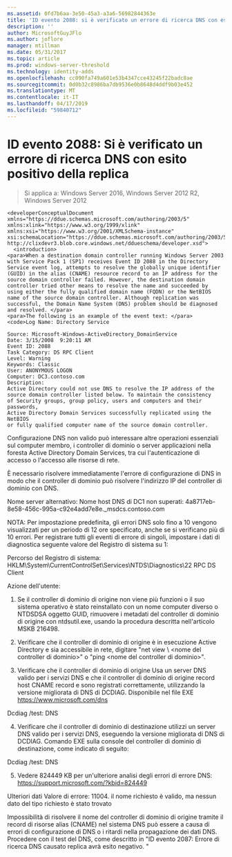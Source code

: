 ```yaml
---
ms.assetid: 0fd7b6aa-3e50-45a3-a3a6-56982844363e
title: 'ID evento 2088: si è verificato un errore di ricerca DNS con esito positivo della replica'
description: ''
author: MicrosoftGuyJFlo
ms.author: joflore
manager: mtillman
ms.date: 05/31/2017
ms.topic: article
ms.prod: windows-server-threshold
ms.technology: identity-adds
ms.openlocfilehash: cc090fa749a601e53b4347cce43245f22badc8ae
ms.sourcegitcommit: 0d0b32c8986ba7db9536e0b8648d4ddf9b03e452
ms.translationtype: MT
ms.contentlocale: it-IT
ms.lasthandoff: 04/17/2019
ms.locfileid: "59840712"
---
```

# <a name="event-id-2088-dns-lookup-failure-occurred-with-replication-success"></a>ID evento 2088: Si è verificato un errore di ricerca DNS con esito positivo della replica

>Si applica a: Windows Server 2016, Windows Server 2012 R2, Windows Server 2012

    
    <developerConceptualDocument xmlns="https://ddue.schemas.microsoft.com/authoring/2003/5" xmlns:xlink="https://www.w3.org/1999/xlink" xmlns:xsi="https://www.w3.org/2001/XMLSchema-instance" xsi:schemaLocation="https://ddue.schemas.microsoft.com/authoring/2003/5 http://clixdevr3.blob.core.windows.net/ddueschema/developer.xsd">
      <introduction>
    <para>When a destination domain controller running Windows Server 2003 with Service Pack 1 (SP1) receives Event ID 2088 in the Directory Service event log, attempts to resolve the globally unique identifier (GUID) in the alias (CNAME) resource record to an IP address for the source domain controller failed. However, the destination domain controller tried other means to resolve the name and succeeded by using either the fully qualified domain name (FQDN) or the NetBIOS name of the source domain controller. Although replication was successful, the Domain Name System (DNS) problem should be diagnosed and resolved. </para>
    <para>The following is an example of the event text: </para>
    <code>Log Name: Directory Service

    Source: Microsoft-Windows-ActiveDirectory_DomainService
    Date: 3/15/2008  9:20:11 AM
    Event ID: 2088
    Task Category: DS RPC Client 
    Level: Warning
    Keywords: Classic
    User: ANONYMOUS LOGON
    Computer: DC3.contoso.com
    Description:
    Active Directory could not use DNS to resolve the IP address of the 
    source domain controller listed below. To maintain the consistency 
    of Security groups, group policy, users and computers and their passwords, 
    Active Directory Domain Services successfully replicated using the NetBIOS 
    or fully qualified computer name of the source domain controller. 

Configurazione DNS non valido può interessare altre operazioni essenziali sul computer membro, i controller di dominio o server applicazioni nella foresta Active Directory Domain Services, tra cui l'autenticazione di accesso o l'accesso alle risorse di rete. 

È necessario risolvere immediatamente l'errore di configurazione di DNS in modo che il controller di dominio può risolvere l'indirizzo IP del controller di dominio con DNS. 

Nome server alternativo: Nome host DNS di DC1 non superati: 4a8717eb-8e58-456c-995a-c92e4add7e8e._msdcs.contoso.com 

NOTA: Per impostazione predefinita, gli errori DNS solo fino a 10 vengono visualizzati per un periodo di 12 ore specificato, anche se si verificano più di 10 errori.  Per registrare tutti gli eventi di errore di singoli, impostare i dati di diagnostica seguente valore del Registro di sistema su 1: 

Percorso del Registro di sistema: HKLM\System\CurrentControlSet\Services\NTDS\Diagnostics\22 RPC DS Client 

Azione dell'utente: 

1) Se il controller di dominio di origine non viene più funzioni o il suo sistema operativo è stato reinstallato con un nome computer diverso o NTDSDSA oggetto GUID, rimuovere i metadati del controller di dominio di origine con ntdsutil.exe, usando la procedura descritta nell'articolo MSKB 216498. 

2) Verificare che il controller di dominio di origine è in esecuzione Active Directory e sia accessibile in rete, digitare "net view \\ &lt;nome del controller di dominio&gt;" o "ping &lt;nome del controller di dominio&gt;". 

3) Verificare che il controller di dominio di origine Usa un server DNS valido per i servizi DNS e che il controller di dominio di origine record host CNAME record e sono registrati correttamente, utilizzando la versione migliorata di DNS di DCDIAG. Disponibile nel file EXE https://www.microsoft.com/dns 

Dcdiag /test: DNS 

4) Verificare che il controller di dominio di destinazione utilizzi un server DNS valido per i servizi DNS, eseguendo la versione migliorata di DNS di DCDIAG. Comando EXE sulla console del controller di dominio di destinazione, come indicato di seguito: 

Dcdiag /test: DNS 

5) Vedere 824449 KB per un'ulteriore analisi degli errori di errore DNS: https://support.microsoft.com/?kbid=824449 

Ulteriori dati Valore di errore: 11004. il nome richiesto è valido, ma nessun dato del tipo richiesto è stato trovato</code> </introduction>
  <section>
    <title>Diagnosi</title>
    <content>
      <para>Impossibilità di risolvere il nome del controller di dominio di origine tramite il record di risorse alias (CNAME) nel sistema DNS può essere a causa di errori di configurazione di DNS o i ritardi nella propagazione dei dati DNS.</para>
    </content>
  </section>
  <section>
    <title>Risoluzione</title>
    <content>
      <para>Procedere con il test del DNS, come descritto in "<link xlink:href="85b1d179-f53e-4f95-b0b8-5b1c096a8076">ID evento 2087: Errore di ricerca DNS causato replica avrà esito negativo</link>. "</para>
    </content>
  </section>
  <relatedTopics />
</developerConceptualDocument>


